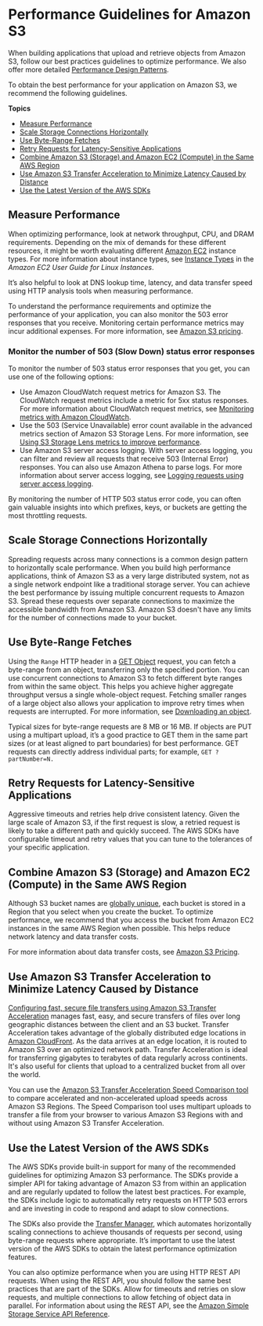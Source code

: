 # Performance Guidelines for Amazon S3<a name="optimizing-performance-guidelines"></a>

When building applications that upload and retrieve objects from Amazon S3, follow our best practices guidelines to optimize performance\. We also offer more detailed [Performance Design Patterns](optimizing-performance-design-patterns.md)\. 

To obtain the best performance for your application on Amazon S3, we recommend the following guidelines\.

**Topics**
+ [Measure Performance](#optimizing-performance-guidelines-measure)
+ [Scale Storage Connections Horizontally](#optimizing-performance-guidelines-scale)
+ [Use Byte\-Range Fetches](#optimizing-performance-guidelines-get-range)
+ [Retry Requests for Latency\-Sensitive Applications](#optimizing-performance-guidelines-retry)
+ [Combine Amazon S3 \(Storage\) and Amazon EC2 \(Compute\) in the Same AWS Region](#optimizing-performance-guidelines-combine)
+ [Use Amazon S3 Transfer Acceleration to Minimize Latency Caused by Distance](#optimizing-performance-guidelines-acceleration)
+ [Use the Latest Version of the AWS SDKs](#optimizing-performance-guidelines-sdk)

## Measure Performance<a name="optimizing-performance-guidelines-measure"></a>

When optimizing performance, look at network throughput, CPU, and DRAM requirements\. Depending on the mix of demands for these different resources, it might be worth evaluating different [Amazon EC2](https://docs.aws.amazon.com/ec2/index.html) instance types\. For more information about instance types, see [Instance Types](https://docs.aws.amazon.com/AWSEC2/latest/UserGuide/instance-types.html) in the *Amazon EC2 User Guide for Linux Instances*\. 

It’s also helpful to look at DNS lookup time, latency, and data transfer speed using HTTP analysis tools when measuring performance\.

 To understand the performance requirements and optimize the performance of your application, you can also monitor the 503 error responses that you receive\. Monitoring certain performance metrics may incur additional expenses\. For more information, see [Amazon S3 pricing](http://aws.amazon.com/s3/pricing/)\. 

### Monitor the number of 503 \(Slow Down\) status error responses<a name="optimizing-performance-guidelines-measure-503"></a>

 To monitor the number of 503 status error responses that you get, you can use one of the following options:
+ Use Amazon CloudWatch request metrics for Amazon S3\. The CloudWatch request metrics include a metric for 5xx status responses\. For more information about CloudWatch request metrics, see [Monitoring metrics with Amazon CloudWatch](cloudwatch-monitoring.md)\.
+ Use the 503 \(Service Unavailable\) error count available in the advanced metrics section of Amazon S3 Storage Lens\. For more information, see [Using S3 Storage Lens metrics to improve performance](storage-lens-detailed-status-code.md)\.
+ Use Amazon S3 server access logging\. With server access logging, you can filter and review all requests that receive 503 \(Internal Error\) responses\. You can also use Amazon Athena to parse logs\. For more information about server access logging, see [Logging requests using server access logging](ServerLogs.md)\.

 By monitoring the number of HTTP 503 status error code, you can often gain valuable insights into which prefixes, keys, or buckets are getting the most throttling requests\. 

## Scale Storage Connections Horizontally<a name="optimizing-performance-guidelines-scale"></a>

Spreading requests across many connections is a common design pattern to horizontally scale performance\. When you build high performance applications, think of Amazon S3 as a very large distributed system, not as a single network endpoint like a traditional storage server\. You can achieve the best performance by issuing multiple concurrent requests to Amazon S3\. Spread these requests over separate connections to maximize the accessible bandwidth from Amazon S3\. Amazon S3 doesn't have any limits for the number of connections made to your bucket\. 

## Use Byte\-Range Fetches<a name="optimizing-performance-guidelines-get-range"></a>

Using the `Range` HTTP header in a [GET Object](https://docs.aws.amazon.com/AmazonS3/latest/API/RESTObjectGET.html) request, you can fetch a byte\-range from an object, transferring only the specified portion\. You can use concurrent connections to Amazon S3 to fetch different byte ranges from within the same object\. This helps you achieve higher aggregate throughput versus a single whole\-object request\. Fetching smaller ranges of a large object also allows your application to improve retry times when requests are interrupted\. For more information, see [Downloading an object](download-objects.md)\.

Typical sizes for byte\-range requests are 8 MB or 16 MB\. If objects are PUT using a multipart upload, it’s a good practice to GET them in the same part sizes \(or at least aligned to part boundaries\) for best performance\. GET requests can directly address individual parts; for example, `GET ?partNumber=N.`

## Retry Requests for Latency\-Sensitive Applications<a name="optimizing-performance-guidelines-retry"></a>

Aggressive timeouts and retries help drive consistent latency\. Given the large scale of Amazon S3, if the first request is slow, a retried request is likely to take a different path and quickly succeed\. The AWS SDKs have configurable timeout and retry values that you can tune to the tolerances of your specific application\.

## Combine Amazon S3 \(Storage\) and Amazon EC2 \(Compute\) in the Same AWS Region<a name="optimizing-performance-guidelines-combine"></a>

Although S3 bucket names are [globally unique](https://docs.aws.amazon.com/AmazonS3/latest/userguide/UsingBucket.html), each bucket is stored in a Region that you select when you create the bucket\. To optimize performance, we recommend that you access the bucket from Amazon EC2 instances in the same AWS Region when possible\. This helps reduce network latency and data transfer costs\.

For more information about data transfer costs, see [Amazon S3 Pricing](https://aws.amazon.com/s3/pricing/)\.

## Use Amazon S3 Transfer Acceleration to Minimize Latency Caused by Distance<a name="optimizing-performance-guidelines-acceleration"></a>

[Configuring fast, secure file transfers using Amazon S3 Transfer Acceleration](transfer-acceleration.md) manages fast, easy, and secure transfers of files over long geographic distances between the client and an S3 bucket\. Transfer Acceleration takes advantage of the globally distributed edge locations in [Amazon CloudFront](https://docs.aws.amazon.com/cloudfront/index.html)\. As the data arrives at an edge location, it is routed to Amazon S3 over an optimized network path\. Transfer Acceleration is ideal for transferring gigabytes to terabytes of data regularly across continents\. It's also useful for clients that upload to a centralized bucket from all over the world\.

You can use the [Amazon S3 Transfer Acceleration Speed Comparison tool](https://s3-accelerate-speedtest.s3-accelerate.amazonaws.com/en/accelerate-speed-comparsion.html) to compare accelerated and non\-accelerated upload speeds across Amazon S3 Regions\. The Speed Comparison tool uses multipart uploads to transfer a file from your browser to various Amazon S3 Regions with and without using Amazon S3 Transfer Acceleration\.

## Use the Latest Version of the AWS SDKs<a name="optimizing-performance-guidelines-sdk"></a>

The AWS SDKs provide built\-in support for many of the recommended guidelines for optimizing Amazon S3 performance\. The SDKs provide a simpler API for taking advantage of Amazon S3 from within an application and are regularly updated to follow the latest best practices\. For example, the SDKs include logic to automatically retry requests on HTTP 503 errors and are investing in code to respond and adapt to slow connections\. 

The SDKs also provide the [Transfer Manager](https://docs.aws.amazon.com/sdk-for-java/latest/developer-guide/examples-s3-transfermanager.html), which automates horizontally scaling connections to achieve thousands of requests per second, using byte\-range requests where appropriate\. It’s important to use the latest version of the AWS SDKs to obtain the latest performance optimization features\.

You can also optimize performance when you are using HTTP REST API requests\. When using the REST API, you should follow the same best practices that are part of the SDKs\. Allow for timeouts and retries on slow requests, and multiple connections to allow fetching of object data in parallel\. For information about using the REST API, see the [Amazon Simple Storage Service API Reference](https://docs.aws.amazon.com/AmazonS3/latest/API/)\.